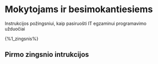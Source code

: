 # Mokytojams ir besimokantiesiems

Instrukcijos požingsniui, kaip pasiruošti IT egzaminui programavimo užduočiai

{%1_zingsnis%}

## Pirmo zingsnio intrukcijos
